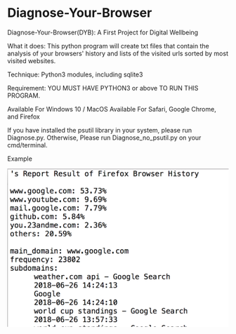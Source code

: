 # Diagnose-Your-Browser
Diagnose-Your-Browser(DYB): A First Project for Digital Wellbeing

What it does: 
This python program will create txt files that contain the analysis of your browsers' history 
and lists of the visited urls sorted by most visited websites.

Technique:
Python3 modules, including sqlite3

Requirement: YOU MUST HAVE PYTHON3 or above TO RUN THIS PROGRAM. 

Available For Windows 10 / MacOS
Available For Safari, Google Chrome, and Firefox

If you have installed the psutil library in your system, please run Diagnose.py. 
Otherwise, Please run Diagnose_no_psutil.py on your cmd/terminal. 

Example 

![](/result.png)
